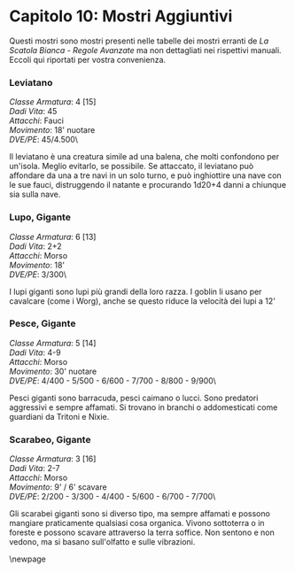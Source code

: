 # Capitolo 10: Mostri Aggiuntivi

Questi mostri sono mostri presenti nelle tabelle dei mostri erranti de *La Scatola Bianca - Regole Avanzate* ma non dettagliati nei rispettivi manuali. Eccoli qui riportati per vostra convenienza.

### Leviatano

*Classe Armatura*: 4 \[15]\
*Dadi Vita*: 45\
*Attacchi*: Fauci\
*Movimento*: 18' nuotare\
*DVE/PE*: 45/4.500\

Il leviatano è una creatura simile ad una balena, che molti confondono per un'isola. Meglio evitarlo, se possibile.
Se attaccato, il leviatano può affondare da una a tre navi in un solo turno, e può inghiottire una nave con le sue fauci, distruggendo il natante e procurando 1d20+4 danni a chiunque sia sulla nave.

### Lupo, Gigante

*Classe Armatura*: 6 \[13]\
*Dadi Vita*: 2+2\
*Attacchi*: Morso\
*Movimento*: 18'\
*DVE/PE*: 3/300\

I lupi giganti sono lupi più grandi della loro razza. I goblin li usano per cavalcare (come i Worg), anche se questo riduce la velocità dei lupi a 12'

### Pesce, Gigante

*Classe Armatura*: 5 \[14]\
*Dadi Vita*: 4-9\
*Attacchi*: Morso\
*Movimento*: 30' nuotare\
*DVE/PE*: 4/400 - 5/500 - 6/600 - 7/700 - 8/800 - 9/900\

Pesci giganti sono barracuda, pesci caimano o lucci. Sono predatori aggressivi e sempre affamati. Si trovano in branchi o addomesticati come guardiani da Tritoni e Nixie.

### Scarabeo, Gigante

*Classe Armatura*: 3 \[16]\
*Dadi Vita*: 2-7\
*Attacchi*: Morso\
*Movimento*: 9' / 6' scavare\
*DVE/PE*: 2/200 - 3/300 - 4/400 - 5/600 - 6/700 - 7/700\

Gli scarabei giganti sono si diverso tipo, ma sempre affamati e possono mangiare praticamente qualsiasi cosa organica. Vivono sottoterra o in foreste e possono scavare attraverso la terra soffice. Non sentono e non vedono, ma si basano sull'olfatto e sulle vibrazioni.

\newpage